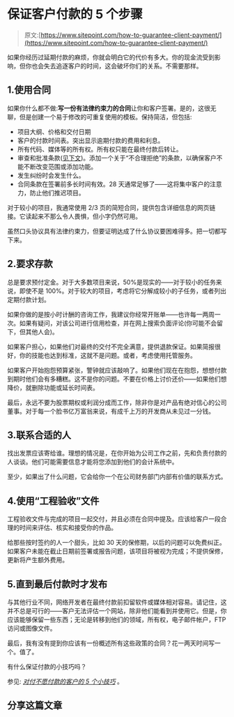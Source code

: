 # 保证客户付款的 5 个步骤

> 原文:[https://www.sitepoint.com/how-to-guarantee-client-payment/](https://www.sitepoint.com/how-to-guarantee-client-payment/)

如果你经历过延期付款的麻烦，你就会明白它的代价有多大。你的现金流受到影响，但你也会失去追逐客户的时间，这会破坏你们的关系。不需要那样。

## 1.使用合同

如果你什么都不做:**写一份有法律约束力的合同**让你和客户签署。是的，这很无聊，但是创建一个易于修改的可重复使用的模板。保持简洁，但包括:

*   项目大纲、价格和交付日期
*   客户的付款时间表。突出显示逾期付款的费用和利息。
*   所有代码、媒体等的所有权。所有权只能在最终付款后转让。
*   审查和批准条款([见下文](#acceptance))。添加一个关于“不合理拒绝”的条款，以确保客户不能不断改变范围或添加功能。
*   发生纠纷时会发生什么。
*   合同条款在签署前多长时间有效。28 天通常足够了——这将集中客户的注意力，防止他们推迟项目。

对于较小的项目，我通常使用 2/3 页的简短合同，提供包含详细信息的网页链接。它读起来不那么令人畏惧，但小字仍然可用。

虽然口头协议具有法律约束力，但要证明达成了什么协议要困难得多。把一切都写下来。

## 2.要求存款

总是要求预付定金。对于大多数项目来说，50%是现实的——对于较小的任务来说，即使不是 100%。对于较大的项目，考虑将它分解成较小的子任务，或者列出定期付款计划。

如果你做的是按小时计酬的咨询工作，我建议你经常开账单——也许每一两周一次。如果有疑问，对该公司进行信用检查，并在网上搜索负面评论(你可能不会留下，但其他人会)。

如果客户担心，如果他们对最终的交付不完全满意，提供退款保证。如果简报很好，你的技能也达到标准，这就不是问题。或者，考虑使用托管服务。

如果客户开始抱怨预算紧张，警钟就应该敲响了。如果他们现在在抱怨，想想付款到期时他们会有多糟糕。这不是你的问题。不要在价格上讨价还价——如果他们想降价，就删除功能或延长时间表。

最后，永远不要为股票期权或利润分成而工作，除非你是对产品有绝对信心的公司董事。对于每一个脸书亿万富翁来说，有成千上万的开发商从未见过一分钱。

## 3.联系合适的人

找出发票应该寄给谁。理想的情况是，在你开始为公司工作之前，先和负责付款的人谈谈。他们可能需要信息才能将您添加到他们的会计系统中。

至少，如果出了什么问题，它会给你一个在公司财务部门内部有价值的联系方式。

## 4.使用“工程验收”文件

工程验收文件与完成的项目一起交付，并且必须在合同中提及。应该给客户一段合理的时间来评估、核实和接受你的作品。

给那些按时签约的人一个甜头，比如 30 天的保修期，以后的问题可以免费纠正。如果客户未能在截止日期前签署或报告问题，该项目将被视为完成；不提供保修，更新将产生额外费用。

## 5.直到最后付款时才发布

与其他行业不同，网络开发者在最终付款前扣留软件或媒体相对容易。请记住，这并不总是可行的——客户无法评估一个网站，除非他们能看到并使用它。但是，你应该能够保留一些东西；无论是转移到他们的领域，所有权，电子邮件帐户，FTP 访问或图像文件。

最后，我有没有提到你应该有一份概述所有这些政策的合同？花一两天时间写一个。值了。

有什么保证付款的小技巧吗？

参见: [*对付不愿付款的客户的 5 个小技巧*](https://www.sitepoint.com/how-to-deal-with-non-paying-clients/) 。

## 分享这篇文章